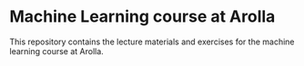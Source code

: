 # Machine Learning course at Arolla

This repository contains the lecture materials and exercises for the machine learning course at Arolla.
